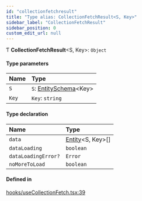 ```yaml
---
id: "collectionfetchresult"
title: "Type alias: CollectionFetchResult<S, Key>"
sidebar_label: "CollectionFetchResult"
sidebar_position: 0
custom_edit_url: null
---
```


Ƭ **CollectionFetchResult**<S, Key\>: `Object`

#### Type parameters

| Name | Type |
| :------ | :------ |
| `S` | `S`: [EntitySchema](../interfaces/entityschema.md)<Key\> |
| `Key` | `Key`: `string` |

#### Type declaration

| Name | Type |
| :------ | :------ |
| `data` | [Entity](../interfaces/entity.md)<S, Key\>[] |
| `dataLoading` | `boolean` |
| `dataLoadingError?` | `Error` |
| `noMoreToLoad` | `boolean` |

#### Defined in

[hooks/useCollectionFetch.tsx:39](https://github.com/Camberi/firecms/blob/b1328ad/src/hooks/useCollectionFetch.tsx#L39)
